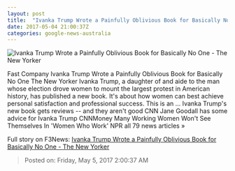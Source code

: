 ```yaml
---
layout: post
title:  "Ivanka Trump Wrote a Painfully Oblivious Book for Basically No One - The New Yorker"
date: 2017-05-04 21:00:37Z
categories: google-news-australia
---
```


![Ivanka Trump Wrote a Painfully Oblivious Book for Basically No One - The New Yorker](http://www.newyorker.com/wp-content/uploads/2017/05/Tolentino-Ivanka-Trump-book-3-1200x630-1493919024.jpg)

Fast Company Ivanka Trump Wrote a Painfully Oblivious Book for Basically No One The New Yorker Ivanka Trump, a daughter of and aide to the man whose election drove women to mount the largest protest in American history, has published a new book. It's about how women can best achieve personal satisfaction and professional success. This is an ... Ivanka Trump's new book gets reviews -- and they aren't good CNN Jane Goodall has some advice for Ivanka Trump CNNMoney Many Working Women Won't See Themselves In 'Women Who Work' NPR all 79 news articles »


Full story on F3News: [Ivanka Trump Wrote a Painfully Oblivious Book for Basically No One - The New Yorker](http://www.f3nws.com/n/qKqqWB)

> Posted on: Friday, May 5, 2017 2:00:37 AM
